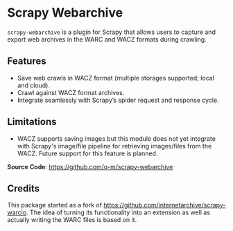# Scrapy Webarchive

`scrapy-webarchive` is a plugin for Scrapy that allows users to capture and export web archives in the WARC and WACZ formats during crawling.

## Features
- Save web crawls in WACZ format (multiple storages supported; local and cloud).
- Crawl against WACZ format archives.
- Integrate seamlessly with Scrapy’s spider request and response cycle.

## Limitations
- WACZ supports saving images but this module does not yet integrate with Scrapy's image/file pipeline for retrieving images/files from the WACZ. Future support for this feature is planned.

**Source Code**: <a href="https://github.com/q-m/scrapy-webarchive" target="_blank">https://github.com/q-m/scrapy-webarchive</a>

## Credits

This package started as a fork of https://github.com/internetarchive/scrapy-warcio. The idea of turning its functionality into an extension as well as actually writing the WARC files is based on it.
